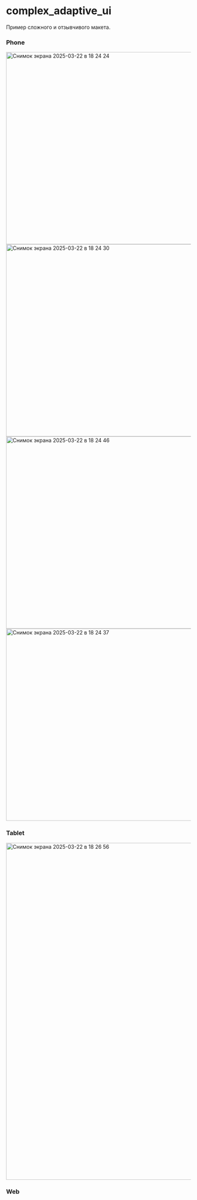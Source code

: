 # complex_adaptive_ui


Пример сложного и отзывчивого макета.

### Phone
<img width="522" alt="Снимок экрана 2025-03-22 в 18 24 24" src="https://github.com/user-attachments/assets/6eb40dba-a30d-43ab-9b2b-7f3fb57c4539" />
<img width="522" alt="Снимок экрана 2025-03-22 в 18 24 30" src="https://github.com/user-attachments/assets/6e490c57-d33b-42d9-8caf-4b61b222d396" />
<img width="522" alt="Снимок экрана 2025-03-22 в 18 24 46" src="https://github.com/user-attachments/assets/06beac33-f14a-462f-8564-6a7974f0b1ad" />
<img width="522" alt="Снимок экрана 2025-03-22 в 18 24 37" src="https://github.com/user-attachments/assets/e60b49e2-b21b-4677-ba2b-c424e4f87a1c" />

### Tablet
<img width="915" alt="Снимок экрана 2025-03-22 в 18 26 56" src="https://github.com/user-attachments/assets/89493681-a2a4-4be4-9699-19711b527b3a" />

### Web

